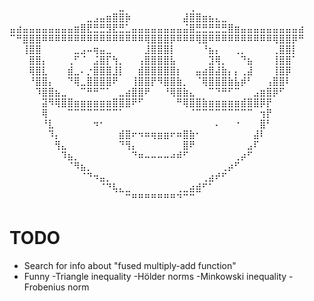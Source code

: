 ⠀⠀⠀⠀⠀⠀⠀⠀⠀⠀⠀⠀⠀⠀⠀⠀⠀⣀⠀⠀⠀⠀⠀⠀⠀⠀⠀⠀⢀⠀⠀⠀⠀⠀⠀⠀⠀⠀⠀⠀⠀⠀⠀⠀⠀⠀
⠀⠀⠀⠀⠀⠀⠀⠀⠀⠀⠀⠀⣀⣠⣤⣶⣿⣿⡷⠀⠀⠀⠀⠀⠀⠀⠀⣼⣿⣿⣶⣦⣄⣀⠀⠀⠀⠀⠀⠀⠀⠀⠀⠀⠀⠀
⣤⣴⣤⣤⣤⣤⣤⣤⣤⣤⣶⣿⣟⣛⣛⣻⣟⣛⣁⣤⣤⣤⣤⣤⣤⣤⣤⣬⣿⣛⣛⣛⣛⣛⣿⣶⣤⣤⣤⣤⣤⣤⣤⣤⣤⣴
⠉⠛⣿⣿⣿⠿⠿⠿⠿⠿⠿⠿⠿⠿⠿⠿⠿⠿⠿⠿⠿⢿⣿⣿⣿⡿⠿⠿⠿⢿⣿⠿⠿⠿⠿⠿⠿⠿⠿⠿⠿⢿⣿⣿⡿⠛
⠀⠀⢸⣿⣿⠀⠀⠀⠀⠀⣀⣠⠤⢶⣤⣀⠀⠀⠀⠀⠀⣸⣿⣿⣿⡇⠀⠀⠀⠀⠘⣦⡄⠀⠀⢀⡀⠀⠀⠀⠀⢀⣿⣿⡇⠀
⠀⠀⠀⣿⣿⡄⠀⠀⠀⢀⠋⠈⠀⣨⣿⡏⢳⡀⠀⠀⢠⣿⣿⣿⣿⣧⠀⠀⠀⠀⠀⣹⢿⡀⠀⠀⠙⣦⠀⠀⠀⢸⣿⣿⠁⠀
⠀⠀⠀⢿⣿⣇⠀⠀⠀⣾⣀⠄⡐⣿⣿⣿⣸⡇⠀⠀⣾⣿⣿⣿⣿⣿⡆⠀⠀⣤⣴⣿⣼⣷⡄⡄⢀⣼⠀⠀⠀⢸⣿⡿⠀⠀
⠀⠀⠀⠘⣿⣿⡄⠀⠀⠙⢿⣀⣿⣿⣿⣿⠟⠀⠀⢸⣿⣿⡟⠻⣿⣿⣷⡀⠀⠈⢿⣿⣿⣿⣷⣧⡾⠃⠀⠀⢠⣿⣿⠇⠀⠀
⠀⠀⠀⠀⠹⣿⣿⣦⣀⠀⠀⠉⠛⠛⠉⠁⠀⣀⣴⣿⣿⠟⠀⠀⠘⢿⣿⣷⣄⠀⠀⠉⠙⠛⠋⠉⠀⠀⣠⣶⣿⡿⠋⠀⠀⠀
⠀⠀⠀⠀⠀⣽⠻⢿⣿⣿⣶⣶⣶⣶⣶⣶⣿⣿⣿⠟⠋⠀⠀⠀⠀⠀⠛⢿⣿⣿⣷⣶⣶⣶⣶⣶⣾⣿⣿⡿⡟⠀⠀⠀⠀⠀
⠀⠀⠀⠀⠀⢿⠀⠀⠀⠉⠉⠉⠉⠉⠉⠉⠉⠁⠀⠀⠀⠀⠀⠀⠀⠀⠀⠀⠈⠉⠉⠉⠉⠉⠉⠉⠉⠉⠀⢲⡟⠀⠀⠀⠀⠀
⠀⠀⠀⠀⠀⠘⣇⠀⠀⠀⠀⠀⠀⠲⠂⠀⠀⠀⠀⠀⠀⠀⠀⠀⠀⠀⠀⠀⠀⠀⠀⠀⠄⠀⠀⠐⠀⠀⠀⣿⠃⠀⠀⠀⠀⠀
⠀⠀⠀⠀⠀⠀⠹⡄⠀⠀⠀⠀⠀⠀⠀⠀⠀⣾⣿⠖⠲⠶⢶⣶⣶⠖⠶⣿⣷⠂⠀⠀⠀⠀⠀⠀⠀⠀⣼⠇⠀⠀⠀⠀⠀⠀
⠀⠀⠀⠀⠀⠀⠀⢻⣄⠀⠀⠀⠀⠀⠀⠀⠀⠙⢻⡄⠀⠀⠀⠀⠀⠀⠀⣿⠟⠀⠀⠀⠀⠀⠀⠀⠀⣠⠏⠀⠀⠀⠀⠀⠀⠀
⠀⠀⠀⠀⠀⠀⠀⠀⠹⣦⡀⠀⠀⠀⠀⠀⠀⠀⠀⠙⠶⠤⠤⠤⠤⠴⠾⠋⠀⠀⠀⠀⠀⠀⠀⢀⡴⠋⠀⠀⠀⠀⠀⠀⠀⠀
⠀⠀⠀⠀⠀⠀⠀⠀⠀⠈⠻⣦⡀⠀⠀⠀⠀⠀⠀⠀⠀⠀⠀⠀⠀⠀⠀⠀⠀⠀⠀⠀⠀⢀⡴⠋⠀⠀⠀⠀⠀⠀⠀⠀⠀⠀
⠀⠀⠀⠀⠀⠀⠀⠀⠀⠀⠀⠈⠙⠲⣤⡀⠀⠀⠀⠀⠀⠀⠀⠀⠀⠀⠀⠀⠀⠀⢀⣴⠞⠋⠀⠀⠀⠀⠀⠀⠀⠀⠀⠀⠀⠀
⠀⠀⠀⠀⠀⠀⠀⠀⠀⠀⠀⠀⠀⠀⠈⠙⢧⣄⣀⠀⠀⠀⠀⠀⠀⠀⢀⣀⣴⣾⠋⠁⠀⠀⠀⠀⠀⠀⠀⠀⠀⠀⠀⠀⠀⠀
⠀⠀⠀⠀⠀⠀⠀⠀⠀⠀⠀⠀⠀⠀⠀⠀⠀⠀⠉⠛⠛⠛⠛⠛⠛⠛⠙⠉⠉⠀⠀⠀⠀⠀⠀⠀⠀⠀⠀⠀⠀⠀⠀⠀⠀⠀

# TODO
- Search for info about "fused multiply-add function"
- Funny
    -Triangle inequality
    -Hölder norms
    -Minkowski inequality
    -Frobenius norm